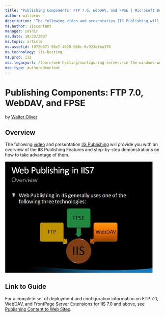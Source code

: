 ```yaml
---
title: "Publishing Components: FTP 7.0, WebDAV, and FPSE | Microsoft Docs"
author: walterov
description: "The following video and presentation IIS Publishing will provide you with an overview of the IIS Publishing Features and step-by-step demonstrations on how t..."
ms.author: iiscontent
manager: soshir
ms.date: 10/30/2007
ms.topic: article
ms.assetid: f072b071-96e7-4628-966c-0c923efba170
ms.technology: iis-hosting
ms.prod: iis
msc.legacyurl: /learn/web-hosting/configuring-servers-in-the-windows-web-platform/publishing-components-ftp-70-webdav-and-fpse
msc.type: authoredcontent
---
```

Publishing Components: FTP 7.0, WebDAV, and FPSE
====================
by [Walter Oliver](https://github.com/walterov)

## Overview

The following [video](https://mediadl.microsoft.com/mediadl/IISNET/Media/HDA20-IIS/Secure%20and%20Simplified%20Web%20Publishing%20using%20IIS7.wmv "IIS Publishing") and presentation [IIS Publishing](publishing-components-ftp-70-webdav-and-fpse/_static/publishing-components-ftp-70-webdav-and-fpse-55-securesimplifiedwebpublishingusingiis71.zip) will provide you with an overview of the IIS Publishing Features and step-by-step demonstrations on how to take advantage of them.

[![](publishing-components-ftp-70-webdav-and-fpse/_static/image2.jpg)](publishing-components-ftp-70-webdav-and-fpse/_static/image1.jpg)

## Link to Guide

For a complete set of deployment and configuration information on FTP 7.0, WebDAV, and FrontPage Server Extensions for IIS 7.0 and above, see [Publishing Content to Web Sites](../../publish/index.md).